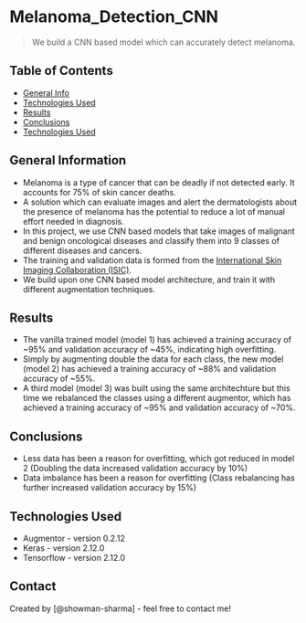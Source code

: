 # Melanoma_Detection_CNN
> We build a CNN based model which can accurately detect melanoma.
 


## Table of Contents
* [General Info](#general-information)
* [Technologies Used](#technologies-used)
* [Results](#results)
* [Conclusions](#conclusions)
* [Technologies Used](#technologies-used)

<!-- You can include any other section that is pertinent to your problem -->

## General Information
- Melanoma is a type of cancer that can be deadly if not detected early. It accounts for 75% of skin cancer deaths.
- A solution which can evaluate images and alert the dermatologists about the presence of melanoma has the potential to reduce a lot of manual effort needed in diagnosis.
- In this project, we use CNN based models that take images of malignant and benign oncological diseases and classify them into 9 classes of different diseases and cancers.
- The training and validation data is formed from the [International Skin Imaging Collaboration (ISIC)](https://www.kaggle.com/datasets/nodoubttome/skin-cancer9-classesisic).
- We build upon one CNN based model architecture, and train it with different augmentation techniques.
<!-- You don't have to answer all the questions - just the ones relevant to your project. -->

## Results
- The vanilla trained model (model 1) has achieved a training accuracy of ~95% and validation accuracy of ~45%, indicating high overfitting.
- Simply by augmenting double the data for each class, the new model (model 2) has achieved a training accuracy of ~88% and validation accuracy of ~55%.
- A third model (model 3) was built using the same architechture but this time we rebalanced the classes using a different augmentor, which has achieved a training accuracy of ~95% and validation accuracy of ~70%.

## Conclusions
- Less data has been a reason for overfitting, which got reduced in model 2 (Doubling the data increased validation accuracy by 10%)
- Data imbalance has been a reason for overfitting (Class rebalancing has further increased validation accuracy by 15%)

<!-- You don't have to answer all the questions - just the ones relevant to your project. -->


## Technologies Used
- Augmentor - version 0.2.12
- Keras - version 2.12.0
- Tensorflow - version 2.12.0

<!-- As the libraries versions keep on changing, it is recommended to mention the version of library used in this project -->



## Contact
Created by [@showman-sharma] - feel free to contact me!


<!-- Optional -->
<!-- ## License -->
<!-- This project is open source and available under the [... License](). -->

<!-- You don't have to include all sections - just the one's relevant to your project -->
